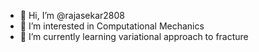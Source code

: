 - 👋 Hi, I’m @rajasekar2808
- 👀 I’m interested in Computational Mechanics
- 🌱 I’m currently learning variational approach to fracture
